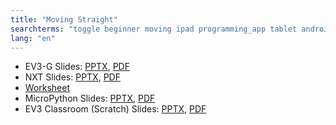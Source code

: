 ```yaml
---
title: "Moving Straight"
searchterms: "toggle beginner moving ipad programming_app tablet android app moving_straight forward backward micropython"
lang: "en"
---
```

 <ul>
 <li class="ng-binding">EV3-G Slides:
 <a href="ProgrammingLessons/beginner/MovingStraight.pptx">PPTX</a>,
 <a href="ProgrammingLessons/beginner/MovingStraight.pdf">PDF</a>
 </li>
<li class="ng-binding">NXT Slides:
<a href="ProgrammingLessons/beginner/MovingStraightNXT.pptx">PPTX</a>,
<a href="ProgrammingLessons/beginner/MovingStraightNXT.pdf">PDF</a>
</li>
 <li><a href="ProgrammingLessons/beginner/MovingStraight.docx">Worksheet</a>
 </li>
 <li class="ng-binding">MicroPython Slides:
 <a href="ProgrammingLessons/beginner/py-MovingStraight.pptx">PPTX</a>,
 <a href="ProgrammingLessons/beginner/py-MovingStraight.pdf">PDF</a>
 </li>
  <li class="ng-binding">EV3 Classroom (Scratch) Slides:
 <a href="ProgrammingLessons/beginner/scratch-MovingStraight.pptx">PPTX</a>,
 <a href="ProgrammingLessons/beginner/scratch-MovingStraight.pdf">PDF</a>
 </li>

 </ul>
